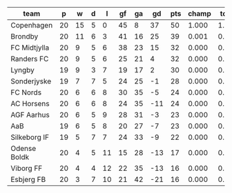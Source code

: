|     team     | p  | w  | d | l  | gf | ga | gd  | pts | champ | top2  | top3  | top4  |  5-7  | bot4  | bot3  | bot2  |
|--------------|----|----|---|----|----|----|-----|-----|-------|-------|-------|-------|-------|-------|-------|-------|
| Copenhagen   | 20 | 15 | 5 |  0 | 45 |  8 |  37 |  50 | 1.000 | 1.000 | 1.000 | 1.000 | 0.000 | 0.000 | 0.000 | 0.000|
| Brondby      | 20 | 11 | 6 |  3 | 41 | 16 |  25 |  39 | 0.001 | 0.890 | 0.972 | 0.994 | 0.006 | 0.000 | 0.000 | 0.000|
| FC Midtjylla | 20 |  9 | 5 |  6 | 38 | 23 |  15 |  32 | 0.000 | 0.056 | 0.443 | 0.710 | 0.285 | 0.000 | 0.000 | 0.000|
| Randers FC   | 20 |  9 | 5 |  6 | 25 | 21 |   4 |  32 | 0.000 | 0.027 | 0.326 | 0.631 | 0.361 | 0.000 | 0.000 | 0.000|
| Lyngby       | 19 |  9 | 3 |  7 | 19 | 17 |   2 |  30 | 0.000 | 0.022 | 0.186 | 0.428 | 0.545 | 0.000 | 0.000 | 0.000|
| Sonderjyske  | 19 |  7 | 7 |  5 | 24 | 25 |  -1 |  28 | 0.000 | 0.006 | 0.070 | 0.213 | 0.676 | 0.004 | 0.000 | 0.000|
| FC Nords     | 20 |  6 | 6 |  8 | 30 | 35 |  -5 |  24 | 0.000 | 0.000 | 0.001 | 0.004 | 0.166 | 0.245 | 0.071 | 0.011|
| AC Horsens   | 20 |  6 | 6 |  8 | 24 | 35 | -11 |  24 | 0.000 | 0.000 | 0.000 | 0.002 | 0.188 | 0.255 | 0.090 | 0.018|
| AGF Aarhus   | 20 |  6 | 5 |  9 | 28 | 31 |  -3 |  23 | 0.000 | 0.000 | 0.000 | 0.005 | 0.268 | 0.168 | 0.053 | 0.013|
| AaB          | 19 |  6 | 5 |  8 | 20 | 27 |  -7 |  23 | 0.000 | 0.000 | 0.002 | 0.010 | 0.324 | 0.173 | 0.059 | 0.012|
| Silkeborg IF | 19 |  5 | 7 |  7 | 24 | 33 |  -9 |  22 | 0.000 | 0.000 | 0.001 | 0.004 | 0.173 | 0.319 | 0.124 | 0.029|
| Odense Boldk | 20 |  4 | 5 | 11 | 15 | 28 | -13 |  17 | 0.000 | 0.000 | 0.000 | 0.000 | 0.005 | 0.905 | 0.795 | 0.502|
| Viborg FF    | 20 |  4 | 4 | 12 | 22 | 35 | -13 |  16 | 0.000 | 0.000 | 0.000 | 0.000 | 0.002 | 0.944 | 0.850 | 0.589|
| Esbjerg FB   | 20 |  3 | 7 | 10 | 21 | 42 | -21 |  16 | 0.000 | 0.000 | 0.000 | 0.000 | 0.000 | 0.988 | 0.958 | 0.826|
